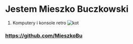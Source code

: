 # Jestem Mieszko Buczkowski
1. Komputery i konsole retro
![kot](https://www.zooplus.pl/magazyn/wp-content/uploads/2019/12/kot-przyb%C5%82%C4%99da-768x512.jpeg)
### https://github.com/MieszkoBu
